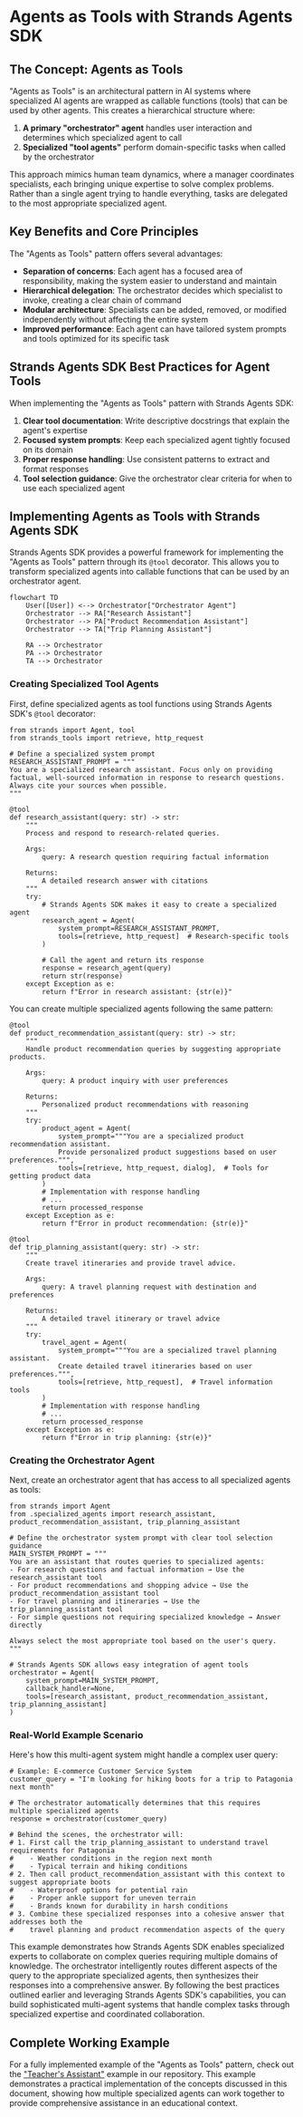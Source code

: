 # Agents as Tools with Strands Agents SDK

## The Concept: Agents as Tools

"Agents as Tools" is an architectural pattern in AI systems where specialized AI agents are wrapped as callable functions (tools) that can be used by other agents. This creates a hierarchical structure where:

1. **A primary "orchestrator" agent** handles user interaction and determines which specialized agent to call
1. **Specialized "tool agents"** perform domain-specific tasks when called by the orchestrator

This approach mimics human team dynamics, where a manager coordinates specialists, each bringing unique expertise to solve complex problems. Rather than a single agent trying to handle everything, tasks are delegated to the most appropriate specialized agent.

## Key Benefits and Core Principles

The "Agents as Tools" pattern offers several advantages:

- **Separation of concerns**: Each agent has a focused area of responsibility, making the system easier to understand and maintain
- **Hierarchical delegation**: The orchestrator decides which specialist to invoke, creating a clear chain of command
- **Modular architecture**: Specialists can be added, removed, or modified independently without affecting the entire system
- **Improved performance**: Each agent can have tailored system prompts and tools optimized for its specific task

## Strands Agents SDK Best Practices for Agent Tools

When implementing the "Agents as Tools" pattern with Strands Agents SDK:

1. **Clear tool documentation**: Write descriptive docstrings that explain the agent's expertise
1. **Focused system prompts**: Keep each specialized agent tightly focused on its domain
1. **Proper response handling**: Use consistent patterns to extract and format responses
1. **Tool selection guidance**: Give the orchestrator clear criteria for when to use each specialized agent

## Implementing Agents as Tools with Strands Agents SDK

Strands Agents SDK provides a powerful framework for implementing the "Agents as Tools" pattern through its `@tool` decorator. This allows you to transform specialized agents into callable functions that can be used by an orchestrator agent.

```
flowchart TD
    User([User]) <--> Orchestrator["Orchestrator Agent"]
    Orchestrator --> RA["Research Assistant"]
    Orchestrator --> PA["Product Recommendation Assistant"]
    Orchestrator --> TA["Trip Planning Assistant"]

    RA --> Orchestrator
    PA --> Orchestrator
    TA --> Orchestrator
```

### Creating Specialized Tool Agents

First, define specialized agents as tool functions using Strands Agents SDK's `@tool` decorator:

```
from strands import Agent, tool
from strands_tools import retrieve, http_request

# Define a specialized system prompt
RESEARCH_ASSISTANT_PROMPT = """
You are a specialized research assistant. Focus only on providing
factual, well-sourced information in response to research questions.
Always cite your sources when possible.
"""

@tool
def research_assistant(query: str) -> str:
    """
    Process and respond to research-related queries.

    Args:
        query: A research question requiring factual information

    Returns:
        A detailed research answer with citations
    """
    try:
        # Strands Agents SDK makes it easy to create a specialized agent
        research_agent = Agent(
            system_prompt=RESEARCH_ASSISTANT_PROMPT,
            tools=[retrieve, http_request]  # Research-specific tools
        )

        # Call the agent and return its response
        response = research_agent(query)
        return str(response)
    except Exception as e:
        return f"Error in research assistant: {str(e)}"

```

You can create multiple specialized agents following the same pattern:

```
@tool
def product_recommendation_assistant(query: str) -> str:
    """
    Handle product recommendation queries by suggesting appropriate products.

    Args:
        query: A product inquiry with user preferences

    Returns:
        Personalized product recommendations with reasoning
    """
    try:
        product_agent = Agent(
            system_prompt="""You are a specialized product recommendation assistant.
            Provide personalized product suggestions based on user preferences.""",
            tools=[retrieve, http_request, dialog],  # Tools for getting product data
        )
        # Implementation with response handling
        # ...
        return processed_response
    except Exception as e:
        return f"Error in product recommendation: {str(e)}"

@tool
def trip_planning_assistant(query: str) -> str:
    """
    Create travel itineraries and provide travel advice.

    Args:
        query: A travel planning request with destination and preferences

    Returns:
        A detailed travel itinerary or travel advice
    """
    try:
        travel_agent = Agent(
            system_prompt="""You are a specialized travel planning assistant.
            Create detailed travel itineraries based on user preferences.""",
            tools=[retrieve, http_request],  # Travel information tools
        )
        # Implementation with response handling
        # ...
        return processed_response
    except Exception as e:
        return f"Error in trip planning: {str(e)}"

```

### Creating the Orchestrator Agent

Next, create an orchestrator agent that has access to all specialized agents as tools:

```
from strands import Agent
from .specialized_agents import research_assistant, product_recommendation_assistant, trip_planning_assistant

# Define the orchestrator system prompt with clear tool selection guidance
MAIN_SYSTEM_PROMPT = """
You are an assistant that routes queries to specialized agents:
- For research questions and factual information → Use the research_assistant tool
- For product recommendations and shopping advice → Use the product_recommendation_assistant tool
- For travel planning and itineraries → Use the trip_planning_assistant tool
- For simple questions not requiring specialized knowledge → Answer directly

Always select the most appropriate tool based on the user's query.
"""

# Strands Agents SDK allows easy integration of agent tools
orchestrator = Agent(
    system_prompt=MAIN_SYSTEM_PROMPT,
    callback_handler=None,
    tools=[research_assistant, product_recommendation_assistant, trip_planning_assistant]
)

```

### Real-World Example Scenario

Here's how this multi-agent system might handle a complex user query:

```
# Example: E-commerce Customer Service System
customer_query = "I'm looking for hiking boots for a trip to Patagonia next month"

# The orchestrator automatically determines that this requires multiple specialized agents
response = orchestrator(customer_query)

# Behind the scenes, the orchestrator will:
# 1. First call the trip_planning_assistant to understand travel requirements for Patagonia
#    - Weather conditions in the region next month
#    - Typical terrain and hiking conditions
# 2. Then call product_recommendation_assistant with this context to suggest appropriate boots
#    - Waterproof options for potential rain
#    - Proper ankle support for uneven terrain
#    - Brands known for durability in harsh conditions
# 3. Combine these specialized responses into a cohesive answer that addresses both the
#    travel planning and product recommendation aspects of the query

```

This example demonstrates how Strands Agents SDK enables specialized experts to collaborate on complex queries requiring multiple domains of knowledge. The orchestrator intelligently routes different aspects of the query to the appropriate specialized agents, then synthesizes their responses into a comprehensive answer. By following the best practices outlined earlier and leveraging Strands Agents SDK's capabilities, you can build sophisticated multi-agent systems that handle complex tasks through specialized expertise and coordinated collaboration.

## Complete Working Example

For a fully implemented example of the "Agents as Tools" pattern, check out the ["Teacher's Assistant"](https://github.com/strands-agents/docs/blob/main/docs/examples/python/multi_agent_example/multi_agent_example.md) example in our repository. This example demonstrates a practical implementation of the concepts discussed in this document, showing how multiple specialized agents can work together to provide comprehensive assistance in an educational context.
